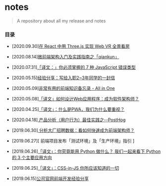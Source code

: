 # notes

> A repository about all my release and notes

### 目录

- [2020.09.30][在 React 中用 Three.js 实现 Web VR 全景看房](https://juejin.im/post/6878224140340297736)

- [2020.08.14][微前端架构入门及实践指南之「qiankun」](https://juejin.im/post/6860644545193836551)

- [2020.07.31][「译文：」你必须掌握的 7 种 JavaScript 错误类型](https://juejin.im/post/6855456589282410509/)

- [2020.05.15][经验分享：写给入职2~3年同学的一封信](https://juejin.im/post/5ebd607e6fb9a0433e52d070)

- [2020.05.09][非常有用的前端知识备忘录 - All in One](https://juejin.im/post/5eb6c746e51d454dbb7fe1c8)

- [2020.05.08][「译文」如何设计Web应用程序：成为软件架构师？](https://juejin.im/post/5eb5792ef265da7b90054eac)

- [2020.04.25][「译文」：什么是PWA，我们为什么要重视？](https://blog.bitsrc.io/what-is-a-pwa-and-why-should-you-care-388afb6c0bad)

- [2020.04.18][ 产品分析（用户行为）最佳实践之--PostHog ](https://juejin.im/post/5e9b9dc551882573a25f34f8)

- [2019.06.30][ 分析大厂招聘数据：看如何快速成为前端架构师？ ](https://juejin.im/post/5d14a05ef265da1bce3de2f6)

- [2019.06.27][ 前端项目发布「测试环境」及「生产环境」指引 ]

- [2019.06.26][「译文」：你究竟能用 Python 做什么？ 我们一起来看下 Python 的 3 个主要应用方向](https://juejin.im/post/5d132b0bf265da1bce3de0c9)

- [2019.06.25][「译文」：CSS-in-JS 你所应该知道的一切](https://juejin.im/post/5d10e5d36fb9a07eb55f6939)

- [2019.06.15][公司官网前端开发经验分享](https://juejin.im/post/5d046fd4f265da1b725c0066)